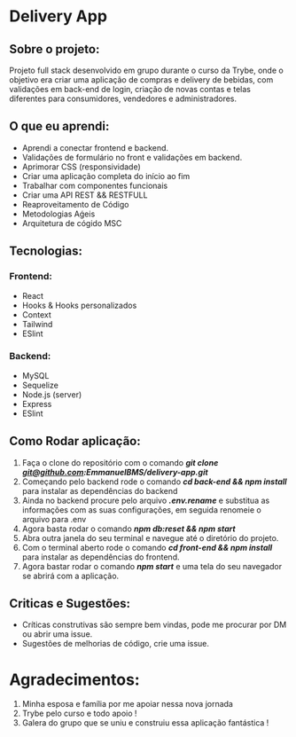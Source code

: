 # Delivery App

## Sobre o projeto:

Projeto full stack desenvolvido em grupo durante o curso da Trybe, onde o objetivo era criar uma aplicação de compras e delivery de bebidas, 
com validações em back-end de login, criação de novas contas e telas diferentes para consumidores, vendedores e administradores.

## O que eu aprendi:

- Aprendi a conectar frontend e backend.
- Validações de formulário no front e validações em backend.
- Aprimorar CSS (responsividade)
- Criar uma aplicação completa do início ao fim
- Trabalhar com componentes funcionais
- Criar uma API REST && RESTFULL
- Reaproveitamento de Código
- Metodologias Aǵeis
- Arquitetura de cógido MSC


## Tecnologias: 

### Frontend:

- React
- Hooks & Hooks personalizados
- Context
- Tailwind
- ESlint

### Backend:

- MySQL
- Sequelize
- Node.js (server)
- Express
- ESlint

## Como Rodar aplicação:

1. Faça o clone do repositório com o comando ***git clone git@github.com:EmmanuelBMS/delivery-app.git***
2. Começando pelo backend rode o comando ***cd back-end && npm install*** para instalar as dependências do backend
3. Ainda no backend procure pelo arquivo ***.env.rename*** e substitua as informações com as suas configurações, em seguida renomeie o arquivo para .env
4. Agora basta rodar o comando ***npm db:reset && npm start***
5. Abra outra janela do seu terminal e navegue até o diretório do projeto.
6. Com o terminal aberto rode o comando ***cd front-end && npm install*** para instalar as dependências do frontend.
7. Agora bastar rodar o comando ***npm start*** e uma tela do seu navegador se abrirá com a aplicação.

## Criticas e Sugestões:

- Críticas construtivas são sempre bem vindas, pode me procurar por DM ou abrir uma issue.
- Sugestões de melhorias de código, crie uma issue.

# Agradecimentos:

1. Minha esposa e família por me apoiar nessa nova jornada
2. Trybe pelo curso e todo apoio !
3. Galera do grupo que se uniu e construiu essa aplicação fantástica !

